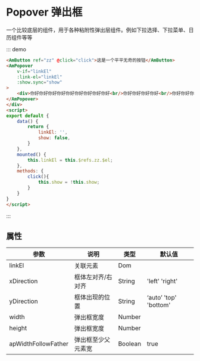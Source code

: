 # Popover 弹出框
一个比较底层的组件，用于各种粘附性弹出层组件。例如下拉选择、下拉菜单、日历组件等等

::: demo
``` html
<AmButton ref="zz" @click="click">这是一个平平无奇的按钮</AmButton>
<AmPopover
    v-if="linkEl"
    :link-el="linkEl"
    :show.sync="show"
>
    <div>你好你好你好你好你好你好你好你好你好<br/>你好你好你好你好<br/>你好你好你好<br/>你好你好你好<br/>你好你好你好<br/></div>
</AmPopover>
</div>
<script>
export default {
    data() {
        return {
            linkEl: '',
            show: false,
        }
    },
    mounted() {
        this.linkEl = this.$refs.zz.$el;
    },
    methods: {
        click(){
            this.show = !this.show;
        }
    }
}
</script>
```
:::

## 属性

| 参数       | 说明        | 类型       | 默认值         |
|---------- |------------ |---------- |-------------  |
| linkEl   | 关联元素       | Dom   | |              |
| xDirection      | 框体左对齐/右对齐         | String      | 'left' 'right' |
| yDirection      | 框体出现的位置         | String      | ‘auto’ 'top' 'bottom' |
| width      | 弹出框宽度         | Number      |  |
| height      | 弹出框宽度         | Number      |  |
| apWidthFollowFather      | 弹出框至少父元素宽         | Boolean      | true |

